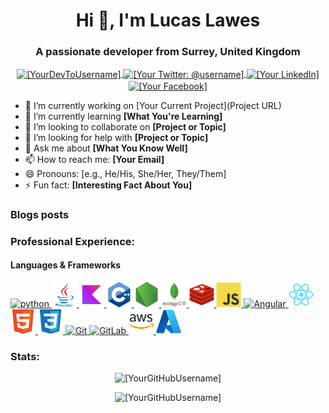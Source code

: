 <h1 align="center">Hi 👋, I'm Lucas Lawes</h1>
<h3 align="center">A passionate developer from Surrey, United Kingdom</h3>

<p align="center">
<a href="https://dev.to/[YourDevToUsername]">
  <img align="center" src="https://d2fltix0v2e0sb.cloudfront.net/dev-badge.svg" alt="[YourDevToUsername]" height="30" width="30" />
</a>
<a href="[Your Twitter URL]">
  <img align="center" src="https://edent.github.io/SuperTinyIcons/images/svg/twitter.svg" alt="[Your Twitter: @username]" height="30" width="30" />
</a>
<a href="[Your LinkedIn URL]">
  <img align="center" src="https://edent.github.io/SuperTinyIcons/images/svg/linkedin.svg" alt="[Your LinkedIn]" height="30" width="30" />
</a>
<a href="[Your Facebook URL]">
  <img align="center" src="https://edent.github.io/SuperTinyIcons/images/svg/facebook.svg" alt="[Your Facebook]" height="30" width="30" />
</a>
</p>

- 🔭 I’m currently working on [Your Current Project](Project URL)
- 🌱 I’m currently learning **[What You're Learning]**
- 👯 I’m looking to collaborate on **[Project or Topic]**
- 🤝 I’m looking for help with **[Project or Topic]**
- 💬 Ask me about **[What You Know Well]**
- 📫 How to reach me: **[Your Email]**
- 😄 Pronouns: [e.g., He/His, She/Her, They/Them]
- ⚡ Fun fact: **[Interesting Fact About You]**

### Blogs posts
<!-- BLOG-POST-LIST:START -->
<!-- BLOG-POST-LIST:END -->

### Professional Experience:
#### Languages & Frameworks
<p align="left">
  <!-- Python -->
  <a href="https://www.python.org" target="_blank"> 
    <img src="https://camo.githubusercontent.com/f868cfc247c049ab19cc515d7bafd5ad0986d7a04ee83d177c4ffed5c7c11fed/68747470733a2f2f696d672e736869656c64732e696f2f62616467652f2d507974686f6e2d79656c6c6f773f7374796c653d666c6174266c6f676f3d707974686f6e266c696e6b3d68747470733a2f2f6769746875622e636f6d2f6775737461766f7a6170617461" alt="python" width="40" height="40"/> 
  </a>
  <!-- Java -->
  <a href="https://www.oracle.com/java/" target="_blank"> 
    <img src="https://raw.githubusercontent.com/devicons/devicon/master/icons/java/java-original.svg" alt="java" width="40" height="40"/> 
  </a>
  <!-- Kotlin -->
  <a href="https://kotlinlang.org" target="_blank"> 
    <img src="https://raw.githubusercontent.com/devicons/devicon/master/icons/kotlin/kotlin-original.svg" alt="kotlin" width="40" height="40"/> 
  </a>
  <!-- C++ -->
  <a href="https://www.cplusplus.com/" target="_blank"> 
    <img src="https://raw.githubusercontent.com/devicons/devicon/master/icons/cplusplus/cplusplus-original.svg" alt="cplusplus" width="40" height="40"/> 
  </a>
  <!-- Node.js -->
  <a href="https://nodejs.org" target="_blank">
    <img src="https://raw.githubusercontent.com/devicons/devicon/master/icons/nodejs/nodejs-original.svg" alt="Node.js" width="40" height="40"/>
  </a>
  <!-- MongoDB -->
  <a href="https://mongodb.com" target="_blank">
    <img src="https://raw.githubusercontent.com/devicons/devicon/master/icons/mongodb/mongodb-original-wordmark.svg" alt="MongoDB" width="40" height="40"/>
  </a>
  <!-- Redis -->
  <a href="https://redis.io" target="_blank">
    <img src="https://raw.githubusercontent.com/devicons/devicon/master/icons/redis/redis-original.svg" alt="Redis" width="40" height="40"/>
  </a>
  <!-- JavaScript -->
  <a href="https://developer.mozilla.org/en-US/docs/Web/JavaScript" target="_blank">
    <img src="https://raw.githubusercontent.com/devicons/devicon/master/icons/javascript/javascript-original.svg" alt="JavaScript" width="40" height="40"/>
  </a>
  <!-- Angular -->
  <a href="https://angular.io" target="_blank">
    <img src="https://angular.io/assets/images/logos/angular/angular.svg" alt="Angular" width="40" height="40"/>
  </a>
  <!-- React -->
  <a href="https://reactjs.org" target="_blank">
    <img src="https://raw.githubusercontent.com/devicons/devicon/master/icons/react/react-original.svg" alt="React" width="40" height="40"/>
  </a>
  <!-- HTML5 -->
  <a href="https://www.w3.org/html/" target="_blank">
    <img src="https://raw.githubusercontent.com/devicons/devicon/master/icons/html5/html5-original.svg" alt="HTML5" width="40" height="40"/>
  </a>
  <!-- CSS3 -->
  <a href="https://www.w3.org/Style/CSS/Overview.en.html" target="_blank">
    <img src="https://raw.githubusercontent.com/devicons/devicon/master/icons/css3/css3-original.svg" alt="CSS3" width="40" height="40"/>
  </a>
  <!-- Git -->
  <a href="https://git-scm.com/" target="_blank">
    <img src="https://www.vectorlogo.zone/logos/git-scm/git-scm-icon.svg" alt="Git" width="40" height="40"/>
  </a>
  <!-- GitLab -->
  <a href="https://gitlab.com/" target="_blank">
    <img src="https://www.vectorlogo.zone/logos/gitlab/gitlab-icon.svg" alt="GitLab" width="40" height="40"/>
  </a>
  <!-- AWS -->
  <a href="https://aws.amazon.com" target="_blank">
    <img src="https://raw.githubusercontent.com/devicons/devicon/master/icons/amazonwebservices/amazonwebservices-original-wordmark.svg" alt="AWS" width="40" height="40"/>
  </a>
  <!-- Azure -->
  <a href="https://azure.microsoft.com" target="_blank">
    <img src="https://raw.githubusercontent.com/devicons/devicon/master/icons/azure/azure-original.svg" alt="Azure" width="40" height="40"/>
  </a>
</p>

### Stats:
<p align="center">
  <img src="https://github-readme-stats.vercel.app/api?username=[YourGitHubUsername]&show_icons=true" alt="[YourGitHubUsername]" />
</p>

<p align="center">
  <img src="https://github-readme-stats.vercel.app/api/top-langs/?username=[YourGitHubUsername]&layout=compact" alt="[YourGitHubUsername]" />
</p>

<!---
[YourGitHubUsername]/[YourGitHubUsername] is a ✨ special ✨ repository because its `README.md` (this file) appears on your GitHub profile.
You can click the Preview link to take a look at your changes.
--->


